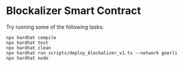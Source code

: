 # Blockalizer Smart Contract

Try running some of the following tasks:

```shell
npx hardhat compile
npx hardhat test
npx hardhat clean
npx hardhat run scripts/deploy_blockalizer_v1.ts --network goerli
npx hardhat node
```
